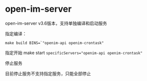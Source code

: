# open-im-server
open-im-server  v3.6版本，支持单独编译和启动服务

指定编译：

```
make build BINS=`"openim-api openim-crontask"
````

指定开始
make start `specificServers="openim-api openim-crontask"`

停止服务

目前停止服务不支持指定服务，只能全部停止
